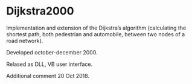 Dijkstra2000
============

Implementation and extension of the Dijkstra’s algorithm
(calculating the shortest path, both pedestrian and automobile, between two nodes of a road network).

Developed october-december 2000.

Relased as DLL, VB user interface. 

Additional comment 20 Oct 2018.
